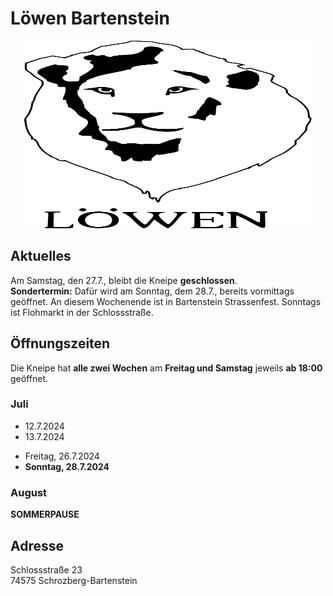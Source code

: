 # Löwen Bartenstein

<p align="center">
  <img width="460" height="300" src="./logo.svg">
</p>

## Aktuelles

Am Samstag, den 27.7., bleibt die Kneipe **geschlossen**.\
**Sondertermin:** Dafür wird am Sonntag, dem 28.7., bereits vormittags geöffnet. An diesem Wochenende ist in Bartenstein Strassenfest. Sonntags ist Flohmarkt in der Schlossstraße.

## Öffnungszeiten

Die Kneipe hat **alle zwei Wochen** am **Freitag und Samstag** jeweils **ab 18:00** geöffnet.

### Juli

- 12.7.2024
- 13.7.2024

[//]: # ()

- Freitag, 26.7.2024
- **Sonntag, 28.7.2024**

### August

**SOMMERPAUSE**

## Adresse

Schlossstraße 23\
74575 Schrozberg-Bartenstein
